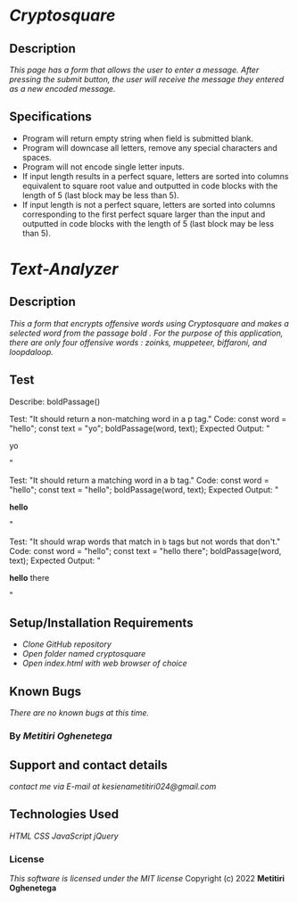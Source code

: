 # _Cryptosquare_

## Description

_This page has a form that allows the user to enter a message. After pressing the submit button, the user will receive  the message they entered as a new encoded message._

## Specifications

* Program will return empty string when field is submitted blank.
* Program will downcase all letters, remove any special characters and spaces.
* Program will not encode single letter inputs.
* If input length results in a perfect square, letters are sorted into columns equivalent to square root value and outputted in code blocks with the length of 5 (last block may be less than 5).
* If input length is not a perfect square, letters are sorted into columns corresponding to the first perfect square larger than the input and outputted in code blocks with the length of 5 (last block may be less than 5).

# _Text-Analyzer_

## Description

_This a form that encrypts offensive words using Cryptosquare and makes a selected word from the passage bold  . For the purpose of this application, there are only four offensive words : zoinks, muppeteer, biffaroni, and loopdaloop._

## Test
Describe: boldPassage()

Test: "It should return a non-matching word in a p tag."
Code:
const word = "hello";
const text = "yo";
boldPassage(word, text);
Expected Output: "<p>yo</p>"

Test: "It should return a matching word in a b tag."
Code:
const word = "hello";
const text = "hello";
boldPassage(word, text);
Expected Output: "<p><b>hello</b></p>"

Test: "It should wrap words that match in `b` tags but not words that don't."
Code:
const word = "hello";
const text = "hello there";
boldPassage(word, text);
Expected Output: "<p><b>hello</b> there</p>"

## Setup/Installation Requirements

* _Clone GitHub repository_
* _Open folder named cryptosquare_
* _Open index.html with web browser of choice_
 
## Known Bugs

_There are no known bugs at this time._

### By _**Metitiri Oghenetega**_

## Support and contact details

_contact me via E-mail at kesienametitiri024@gmail.com_

## Technologies Used

_HTML CSS JavaScript jQuery_

### License

*This software is licensed under the MIT license*
 Copyright (c) 2022 **Metitiri Oghenetega**
